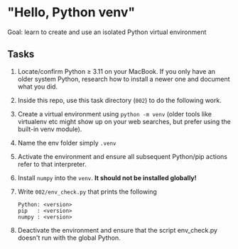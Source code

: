 # "Hello, Python venv"

Goal: learn to create and use an isolated Python virtual environment

## Tasks

1. Locate/confirm Python ≥ 3.11 on your MacBook. If you only have an older
   system Python, research how to install a newer one and document what you
   did.

2. Inside this repo, use this task directory (`002`) to do the following work.

3. Create a virtual environment using `python -m venv` (older tools like
   virtualenv etc might show up on your web searches, but prefer using the
   built-in venv module).

4. Name the env folder simply `.venv`

5. Activate the environment and ensure all subsequent Python/pip actions refer
   to that interpreter.

6. Install `numpy` into the `venv`. **It should not be installed globally!**

7. Write `002/env_check.py` that prints the following

   ```
   Python: <version>
   pip   : <version>
   numpy : <version>
   ```

8. Deactivate the environment and ensure that the script env_check.py doesn't
   run with the global Python.
